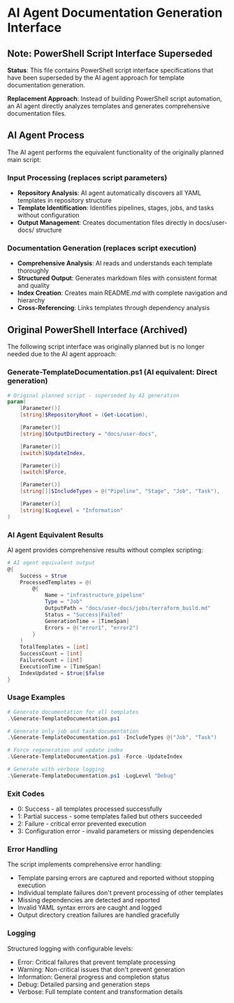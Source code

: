 # AI Agent Documentation Generation Interface

## Note: PowerShell Script Interface Superseded

**Status**: This file contains PowerShell script interface specifications that have been superseded by the AI agent approach for template documentation generation.

**Replacement Approach**: Instead of building PowerShell script automation, an AI agent directly analyzes templates and generates comprehensive documentation files.

## AI Agent Process

The AI agent performs the equivalent functionality of the originally planned main script:

### Input Processing (replaces script parameters)

- **Repository Analysis**: AI agent automatically discovers all YAML templates in repository structure
- **Template Identification**: Identifies pipelines, stages, jobs, and tasks without configuration
- **Output Management**: Creates documentation files directly in docs/user-docs/ structure

### Documentation Generation (replaces script execution)

- **Comprehensive Analysis**: AI reads and understands each template thoroughly
- **Structured Output**: Generates markdown files with consistent format and quality
- **Index Creation**: Creates main README.md with complete navigation and hierarchy
- **Cross-Referencing**: Links templates through dependency analysis

## Original PowerShell Interface (Archived)

The following script interface was originally planned but is no longer needed due to the AI agent approach:

### Generate-TemplateDocumentation.ps1 (AI equivalent: Direct generation)

```powershell
# Original planned script - superseded by AI generation
param(
    [Parameter()]
    [string]$RepositoryRoot = (Get-Location),

    [Parameter()]
    [string]$OutputDirectory = "docs/user-docs",

    [Parameter()]
    [switch]$UpdateIndex,

    [Parameter()]
    [switch]$Force,

    [Parameter()]
    [string[]]$IncludeTypes = @("Pipeline", "Stage", "Job", "Task"),

    [Parameter()]
    [string]$LogLevel = "Information"
)
```

### AI Agent Equivalent Results

AI agent provides comprehensive results without complex scripting:

```powershell
# AI agent equivalent output
@{
    Success = $true
    ProcessedTemplates = @(
        @{
            Name = "infrastructure_pipeline"
            Type = "Job"
            OutputPath = "docs/user-docs/jobs/terraform_build.md"
            Status = "Success|Failed"
            GenerationTime = [TimeSpan]
            Errors = @("error1", "error2")
        }
    )
    TotalTemplates = [int]
    SuccessCount = [int]
    FailureCount = [int]
    ExecutionTime = [TimeSpan]
    IndexUpdated = $true|$false
}
```

### Usage Examples

```powershell
# Generate documentation for all templates
.\Generate-TemplateDocumentation.ps1

# Generate only job and task documentation
.\Generate-TemplateDocumentation.ps1 -IncludeTypes @("Job", "Task")

# Force regeneration and update index
.\Generate-TemplateDocumentation.ps1 -Force -UpdateIndex

# Generate with verbose logging
.\Generate-TemplateDocumentation.ps1 -LogLevel "Debug"
```

### Exit Codes

- 0: Success - all templates processed successfully
- 1: Partial success - some templates failed but others succeeded
- 2: Failure - critical error prevented execution
- 3: Configuration error - invalid parameters or missing dependencies

### Error Handling

The script implements comprehensive error handling:

- Template parsing errors are captured and reported without stopping execution
- Individual template failures don't prevent processing of other templates
- Missing dependencies are detected and reported
- Invalid YAML syntax errors are caught and logged
- Output directory creation failures are handled gracefully

### Logging

Structured logging with configurable levels:

- Error: Critical failures that prevent template processing
- Warning: Non-critical issues that don't prevent generation
- Information: General progress and completion status
- Debug: Detailed parsing and generation steps
- Verbose: Full template content and transformation details

